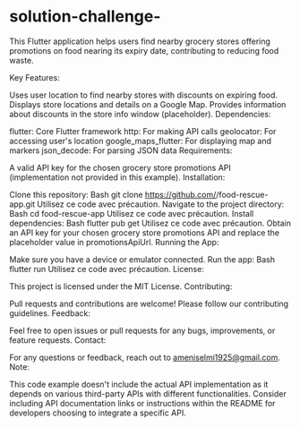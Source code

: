 # solution-challenge-
This Flutter application helps users find nearby grocery stores offering promotions on food nearing its expiry date, contributing to reducing food waste.

Key Features:

Uses user location to find nearby stores with discounts on expiring food.
Displays store locations and details on a Google Map.
Provides information about discounts in the store info window (placeholder).
Dependencies:

flutter: Core Flutter framework
http: For making API calls
geolocator: For accessing user's location
google_maps_flutter: For displaying map and markers
json_decode: For parsing JSON data
Requirements:

A valid API key for the chosen grocery store promotions API (implementation not provided in this example).
Installation:

Clone this repository:
Bash
git clone https://github.com/<your-username>/food-rescue-app.git
Utilisez ce code avec précaution.
Navigate to the project directory:
Bash
cd food-rescue-app
Utilisez ce code avec précaution.
Install dependencies:
Bash
flutter pub get
Utilisez ce code avec précaution.
Obtain an API key for your chosen grocery store promotions API and replace the placeholder value in promotionsApiUrl.
Running the App:

Make sure you have a device or emulator connected.
Run the app:
Bash
flutter run
Utilisez ce code avec précaution.
License:

This project is licensed under the MIT License.
Contributing:

Pull requests and contributions are welcome! Please follow our contributing guidelines.
Feedback:

Feel free to open issues or pull requests for any bugs, improvements, or feature requests.
Contact:

For any questions or feedback, reach out to <ameniselmi1925@gmail.com>.
Note:

This code example doesn't include the actual API implementation as it depends on various third-party APIs with different functionalities.
Consider including API documentation links or instructions within the README for developers choosing to integrate a specific API.
